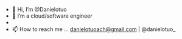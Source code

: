 - 👋 Hi, I’m @Danielotuo
- 👀 I’m a cloud/software engineer
-
- 📫 How to reach me ... danielotuoach@gmail.com | @danielotuo_

<!---
Danielotuo/Danielotuo is a ✨ special ✨ repository because its `README.md` (this file) appears on your GitHub profile.
You can click the Preview link to take a look at your changes.
--->
